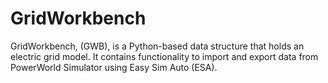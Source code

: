# GridWorkbench
GridWorkbench, (GWB), is a Python-based data structure that holds an electric grid model. It contains functionality to import and export data from PowerWorld Simulator using Easy Sim Auto (ESA).
